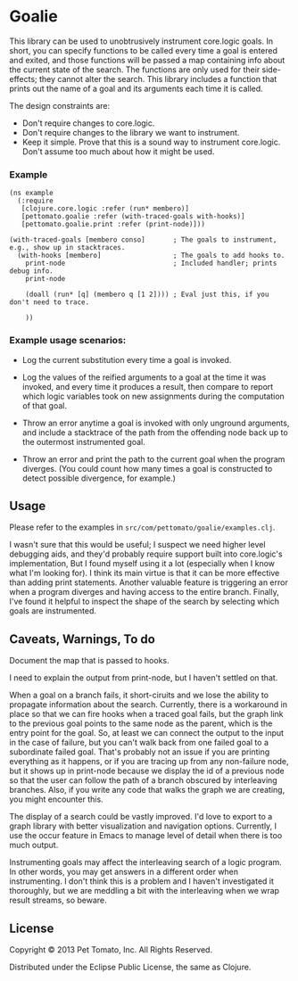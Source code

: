 # Goalie

This library can be used to unobtrusively instrument core.logic
goals. In short, you can specify functions to be called every time a
goal is entered and exited, and those functions will be passed a map
containing info about the current state of the search. The functions
are only used for their side-effects; they cannot alter the
search. This library includes a function that prints out the name of a
goal and its arguments each time it is called.

The design constraints are:

  - Don't require changes to core.logic.
  - Don't require changes to the library we want to instrument.
  - Keep it simple. Prove that this is a sound way to instrument core.logic. Don't assume too much about how it might be used.

### Example

    (ns example
      (:require
       [clojure.core.logic :refer (run* membero)]
       [pettomato.goalie :refer (with-traced-goals with-hooks)]
       [pettomato.goalie.print :refer (print-node)]))

    (with-traced-goals [membero conso]       ; The goals to instrument, e.g., show up in stacktraces.
      (with-hooks [membero]                  ; The goals to add hooks to.
        print-node                           ; Included handler; prints debug info.
        print-node

        (doall (run* [q] (membero q [1 2]))) ; Eval just this, if you don't need to trace.

        ))

### Example usage scenarios:

  - Log the current substitution every time a goal is invoked.

  - Log the values of the reified arguments to a goal at the time it
    was invoked, and every time it produces a result, then compare to
    report which logic variables took on new assignments during the
    computation of that goal.

  - Throw an error anytime a goal is invoked with only unground
    arguments, and include a stacktrace of the path from the offending
    node back up to the outermost instrumented goal.

  - Throw an error and print the path to the current goal when the
    program diverges. (You could count how many times a goal is
    constructed to detect possible divergence, for example.)

## Usage

Please refer to the examples in `src/com/pettomato/goalie/examples.clj`.

I wasn't sure that this would be useful; I suspect we need higher
level debugging aids, and they'd probably require support built into
core.logic's implementation, But I found myself using it a lot
(especially when I know what I'm looking for). I think its main virtue
is that it can be more effective than adding print statements. Another
valuable feature is triggering an error when a program diverges and
having access to the entire branch. Finally, I've found it helpful to
inspect the shape of the search by selecting which goals are
instrumented.

## Caveats, Warnings, To do

Document the map that is passed to hooks.

I need to explain the output from print-node, but I haven't settled on
that.

When a goal on a branch fails, it short-ciruits and we lose the
ability to propagate information about the search. Currently, there is
a workaround in place so that we can fire hooks when a traced goal
fails, but the graph link to the previous goal points to the same node
as the parent, which is the entry point for the goal. So, at least we
can connect the output to the input in the case of failure, but you
can't walk back from one failed goal to a subordinate failed
goal. That's probably not an issue if you are printing everything as
it happens, or if you are tracing up from any non-failure node, but it
shows up in print-node because we display the id of a previous node so
that the user can follow the path of a branch obscured by interleaving
branches. Also, if you write any code that walks the graph we are
creating, you might encounter this.

The display of a search could be vastly improved. I'd love to export
to a graph library with better visualization and navigation
options. Currently, I use the occur feature in Emacs to manage level
of detail when there is too much output.

Instrumenting goals may affect the interleaving search of a logic
program. In other words, you may get answers in a different order when
instrumenting. I don't think this is a problem and I haven't
investigated it thoroughly, but we are meddling a bit with the
interleaving when we wrap result streams, so beware.

## License

Copyright © 2013 Pet Tomato, Inc. All Rights Reserved.

Distributed under the Eclipse Public License, the same as Clojure.
